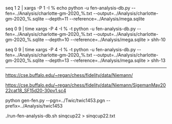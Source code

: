 seq 1 2 | xargs -P 1 -I % echo python -u fen-analysis-db.py --fen=../Analysis/charlotte-gm-2020_%.txt --output=../Analysis/charlotte-gm-2020_%.sqlite --depth=11 --reference=../Analysis/mega.sqlite

seq 0 9 | time xargs -P 4 -I % -t python -u fen-analysis-db.py --fen=../Analysis/charlotte-gm-2020_%.txt --output=../Analysis/charlotte-gm-2020_%.sqlite --depth=10 --reference=../Analysis/mega.sqlite  > shh-10

seq 0 9 | time xargs -P 4 -I % -t python -u fen-analysis-db.py --fen=../Analysis/charlotte-gm-2020_%.txt --output=../Analysis/charlotte-gm-2020_%.sqlite --depth=13 --reference=../Analysis/mega.sqlite  > shh-13

-----
https://cse.buffalo.edu/~regan/chess/fidelity/data/Niemann/

https://cse.buffalo.edu/~regan/chess/fidelity/data/Niemann/SigemanMay2022cat18_SF15d20-30pv1.sc4

python gen-fen.py --pgn=../Twic/twic1453.pgn --prefix=../Analysis/twic1453


./run-fen-analysis-db.sh sinqcup22 > sinqcup22.txt
